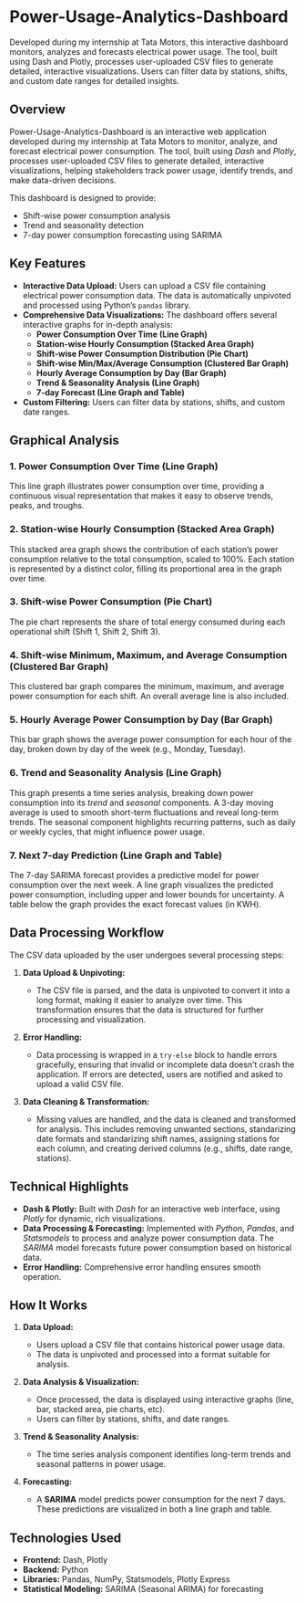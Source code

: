 # Power-Usage-Analytics-Dashboard
Developed during my internship at Tata Motors, this interactive dashboard monitors, analyzes and forecasts electrical power usage. The tool, built using Dash and Plotly, processes user-uploaded CSV files to generate detailed, interactive visualizations. Users can filter data by stations, shifts, and custom date ranges for detailed insights.

## Overview

Power-Usage-Analytics-Dashboard is an interactive web application developed during my internship at Tata Motors to monitor, analyze, and forecast electrical power consumption. The tool, built using *Dash* and *Plotly*, processes user-uploaded CSV files to generate detailed, interactive visualizations, helping stakeholders track power usage, identify trends, and make data-driven decisions.

This dashboard is designed to provide:
- Shift-wise power consumption analysis
- Trend and seasonality detection
- 7-day power consumption forecasting using SARIMA


## Key Features
- **Interactive Data Upload:** Users can upload a CSV file containing electrical power consumption data. The data is automatically unpivoted and processed using Python’s `pandas` library.
- **Comprehensive Data Visualizations:** The dashboard offers several interactive graphs for in-depth analysis:
  - **Power Consumption Over Time (Line Graph)**
  - **Station-wise Hourly Consumption (Stacked Area Graph)**
  - **Shift-wise Power Consumption Distribution (Pie Chart)**
  - **Shift-wise Min/Max/Average Consumption (Clustered Bar Graph)**
  - **Hourly Average Consumption by Day (Bar Graph)**
  - **Trend & Seasonality Analysis (Line Graph)**
  - **7-day Forecast (Line Graph and Table)**
- **Custom Filtering:** Users can filter data by stations, shifts, and custom date ranges.

## Graphical Analysis

### 1. **Power Consumption Over Time (Line Graph)**
This line graph illustrates power consumption over time, providing a continuous visual representation that makes it easy to observe trends, peaks, and troughs. 

### 2. **Station-wise Hourly Consumption (Stacked Area Graph)**
This stacked area graph shows the contribution of each station’s power consumption relative to the total consumption, scaled to 100%. Each station is represented by a distinct color, filling its proportional area in the graph over time. 

### 3. **Shift-wise Power Consumption (Pie Chart)**
The pie chart represents the share of total energy consumed during each operational shift (Shift 1, Shift 2, Shift 3). 

### 4. **Shift-wise Minimum, Maximum, and Average Consumption (Clustered Bar Graph)**
This clustered bar graph compares the minimum, maximum, and average power consumption for each shift. An overall average line is also included. 

### 5. **Hourly Average Power Consumption by Day (Bar Graph)**
This bar graph shows the average power consumption for each hour of the day, broken down by day of the week (e.g., Monday, Tuesday). 

### 6. **Trend and Seasonality Analysis (Line Graph)**
This graph presents a time series analysis, breaking down power consumption into its *trend* and *seasonal* components. A 3-day moving average is used to smooth short-term fluctuations and reveal long-term trends. The seasonal component highlights recurring patterns, such as daily or weekly cycles, that might influence power usage.

### 7. **Next 7-day Prediction (Line Graph and Table)**
The 7-day SARIMA forecast provides a predictive model for power consumption over the next week. A line graph visualizes the predicted power consumption, including upper and lower bounds for uncertainty. A table below the graph provides the exact forecast values (in KWH).

## Data Processing Workflow
The CSV data uploaded by the user undergoes several processing steps:

1. **Data Upload & Unpivoting:**
   - The CSV file is parsed, and the data is unpivoted to convert it into a long format, making it easier to analyze over time. This transformation ensures that the data is structured for further processing and visualization.

2. **Error Handling:**
   - Data processing is wrapped in a `try-else` block to handle errors gracefully, ensuring that invalid or incomplete data doesn’t crash the application. If errors are detected, users are notified and asked to upload a valid CSV file.

3. **Data Cleaning & Transformation:**
   - Missing values are handled, and the data is cleaned and transformed for analysis. This includes removing unwanted sections, standarizing date formats and standarizing shift names, assigning stations for each column, and creating derived columns (e.g., shifts, date range, stations).

## Technical Highlights
- **Dash & Plotly:** Built with *Dash* for an interactive web interface, using *Plotly* for dynamic, rich visualizations.
- **Data Processing & Forecasting:** Implemented with *Python*, *Pandas*, and *Statsmodels* to process and analyze power consumption data. The *SARIMA* model forecasts future power consumption based on historical data.
- **Error Handling:** Comprehensive error handling ensures smooth operation.

## How It Works

1. **Data Upload:**
   - Users upload a CSV file that contains historical power usage data.
   - The data is unpivoted and processed into a format suitable for analysis.

2. **Data Analysis & Visualization:**
   - Once processed, the data is displayed using interactive graphs (line, bar, stacked area, pie charts, etc).
   - Users can filter by stations, shifts, and date ranges.

3. **Trend & Seasonality Analysis:**
   - The time series analysis component identifies long-term trends and seasonal patterns in power usage.

4. **Forecasting:**
   - A **SARIMA** model predicts power consumption for the next 7 days. These predictions are visualized in both a line graph and table.

## Technologies Used
- **Frontend:** Dash, Plotly
- **Backend:** Python
- **Libraries:** Pandas, NumPy, Statsmodels, Plotly Express
- **Statistical Modeling:** SARIMA (Seasonal ARIMA) for forecasting
